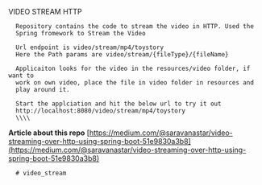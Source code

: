 VIDEO STREAM HTTP

      Repository contains the code to stream the video in HTTP. Used the 
      Spring fromework to Stream the Video
      
      Url endpoint is video/stream/mp4/toystory
      Here the Path params are video/stream/{fileType}/{fileName}
      
      Applicaiton looks for the video in the resources/video folder, if want to
      work on own video, place the file in video folder in resources and 
      play around it.
      
      Start the applciation and hit the below url to try it out
      http://localhost:8080/video/stream/mp4/toystory
      \\\\




      
**Article about this repo**
   [https://medium.com/@saravanastar/video-streaming-over-http-using-spring-boot-51e9830a3b8](https://medium.com/@saravanastar/video-streaming-over-http-using-spring-boot-51e9830a3b8)
        
      # video_stream

